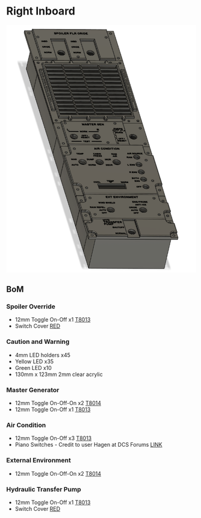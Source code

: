 # Right Inboard 

![CAD Example](cad.png)

## BoM

### Spoiler Override

- 12mm Toggle On-Off x1 [T8013](https://www.aliexpress.com/item/1005001315963290.html)
- Switch Cover [RED](https://www.aliexpress.com/item/1005006832895893.html)

### Caution and Warning

- 4mm LED holders x45 
- Yellow LED x35
- Green LED x10 
- 130mm x 123mm 2mm clear acrylic

### Master Generator

- 12mm Toggle On-Off-On x2 [T8014](https://www.aliexpress.com/item/1005001315963290.html)
- 12mm Toggle On-Off x1 [T8013](https://www.aliexpress.com/item/1005001315963290.html)

### Air Condition

- 12mm Toggle On-Off x3 [T8013](https://www.aliexpress.com/item/1005001315963290.html)
- Piano Switches - Credit to user Hagen at DCS Forums [LINK](https://forum.dcs.world/topic/141193-f-14-cockpit-and-instrument-dimensions/page/38/)

### External Environment

- 12mm Toggle On-Off-On x2 [T8014](https://www.aliexpress.com/item/1005001315963290.html)

### Hydraulic Transfer Pump

- 12mm Toggle On-Off x1 [T8013](https://www.aliexpress.com/item/1005001315963290.html)
- Switch Cover [RED](https://www.aliexpress.com/item/1005006832895893.html)

